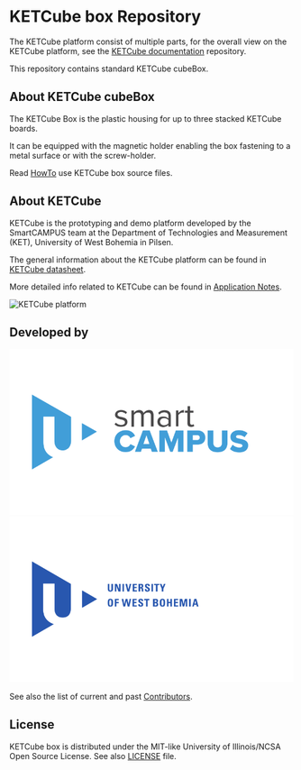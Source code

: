 # KETCube box Repository

The KETCube platform consist of multiple parts, for the overall view on the 
KETCube platform, see the 
[KETCube documentation](https://github.com/SmartCAMPUSZCU/KETCube-docs)
repository.

This repository contains standard KETCube cubeBox.

## About KETCube cubeBox
The KETCube Box is the plastic housing for up to three stacked KETCube
boards.

It can be equipped with the magnetic holder enabling the box fastening to a
metal surface or with the screw-holder.

Read [HowTo](https://github.com/SmartCAMPUSZCU/KETCube-box/tree/master/cubeBox) 
use KETCube box source files.

## About KETCube

KETCube is the prototyping and demo platform developed by the SmartCAMPUS team 
at the Department of Technologies and Measurement (KET), 
University of West Bohemia in Pilsen.

The general information about the KETCube platform can be found in 
[KETCube datasheet](https://github.com/SmartCAMPUSZCU/KETCube-docs/blob/master/KETCubeDatasheet.pdf).

More detailed info related to KETCube can be found in 
[Application Notes](https://github.com/SmartCAMPUSZCU/KETCube-docs/tree/master/appNotes).

![KETCube platform](https://github.com/SmartCAMPUSZCU/KETCube-docs/blob/master/resources/images/ketCube_all_photo_webQ.jpg)

## Developed by

[![SmartCAMPUS ZCU](https://github.com/SmartCAMPUSZCU/KETCube-docs/blob/master/resources/images/smartCAMPUSZCU_logo.svg)](https://www.smartcampus.cz/en)
[![ZCU](https://github.com/SmartCAMPUSZCU/KETCube-docs/blob/master/resources/images/ZCU_logotype.svg)](https://www.zcu.cz/en)

See also the list of current and past 
[Contributors](https://github.com/SmartCAMPUSZCU/KETCube-box/blob/master/CONTRIBUTORS).

## License

KETCube box is distributed under the MIT-like University of Illinois/NCSA Open Source 
License. 
See also 
[LICENSE](https://github.com/SmartCAMPUSZCU/KETCube-box/blob/master/LICENSE) file.

